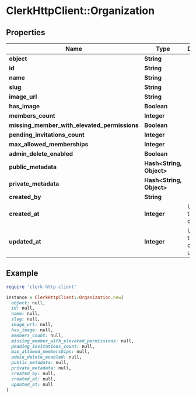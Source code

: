 # ClerkHttpClient::Organization

## Properties

| Name | Type | Description | Notes |
| ---- | ---- | ----------- | ----- |
| **object** | **String** |  |  |
| **id** | **String** |  |  |
| **name** | **String** |  |  |
| **slug** | **String** |  |  |
| **image_url** | **String** |  | [optional] |
| **has_image** | **Boolean** |  |  |
| **members_count** | **Integer** |  | [optional] |
| **missing_member_with_elevated_permissions** | **Boolean** |  | [optional] |
| **pending_invitations_count** | **Integer** |  | [optional] |
| **max_allowed_memberships** | **Integer** |  |  |
| **admin_delete_enabled** | **Boolean** |  |  |
| **public_metadata** | **Hash&lt;String, Object&gt;** |  |  |
| **private_metadata** | **Hash&lt;String, Object&gt;** |  | [optional] |
| **created_by** | **String** |  | [optional] |
| **created_at** | **Integer** | Unix timestamp of creation.  |  |
| **updated_at** | **Integer** | Unix timestamp of last update.  |  |

## Example

```ruby
require 'clerk-http-client'

instance = ClerkHttpClient::Organization.new(
  object: null,
  id: null,
  name: null,
  slug: null,
  image_url: null,
  has_image: null,
  members_count: null,
  missing_member_with_elevated_permissions: null,
  pending_invitations_count: null,
  max_allowed_memberships: null,
  admin_delete_enabled: null,
  public_metadata: null,
  private_metadata: null,
  created_by: null,
  created_at: null,
  updated_at: null
)
```

